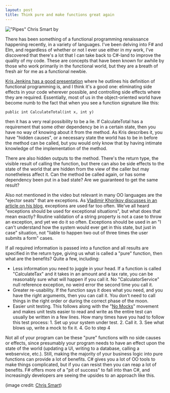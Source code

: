 ```yaml
---
layout: post
title: Think pure and make functions great again
---
```


!["Pipes" Chris Smart by ](/content/images/2016/08/5865519128_224430423c_o.jpg)

There has been something of a functional programming renaissance happening recently, in a variety of languages. I've been delving into F# and Elm, and regardless of whether or not I ever use either in my work, I've discovered that there's a lot that I can take back to C#-land to improve the quality of my code. These are concepts that have been known for awhile by those who work primarily in the functional world, but they are a breath of fresh air for me as a functional newbie.

[Kris Jenkins has a good presentation](https://www.youtube.com/watch?v=tQRtTSIpye4) where he outlines his definition of functional programming is, and I think it's a good one: eliminating side effects in your code wherever possible, and controlling side effects where they are required. Essentially, most of us in the object-oriented world have become numb to the fact that when you see a function signature like this:

```
public int CalculateTotal(int x, int y)
```

then it has a very real possibility to be a lie. If CalculateTotal has a requirement that some other dependency be in a certain state, then you have no way of knowing about it from the method. As Kris describes it, you have "hidden causes", or a necessary state the world has to be in before the method can be called, but you would only know that by having intimate knowledge of the implementation of the method.

There are also hidden outputs to the method. There's the return type, the visible result of calling the function, but there can also be side effects to the state of the world that are hidden from the view of the caller but may nonetheless affect it. Can the method be called again, or has some dependency been put in a bad state? Are we guaranteed to get the same result?

Also not mentioned in the video but relevant in many OO languages are the "ejector seats" that are exceptions. As [Vladimir Khorikov discusses in an article on his blog](http://enterprisecraftsmanship.com/2015/02/26/exceptions-for-flow-control-in-c/), exceptions are used far too often. We've all heard "exceptions should be used for exceptional situations", but what does that mean exactly? Routine validation of a string property is not a case to throw an exception, and yet we do it so often. Exceptions should be used in an "I can't understand how the system would ever get in this state, but just in case" situation, not "liable to happen two out of three times the user submits a form" cases.

If all required information is passed into a function and all results are specified in the return type, giving us what is called a "pure" function, then what are the benefits? Quite a few, including:

* Less information you need to juggle in your head. If a function is called "CalculateTax" and it takes in an amount and a tax rate, you can be reasonably sure what will happen if you call it. No "CalculatorService" null reference exception, no weird error the second time you call it.
* Greater re-usability. If the function says it does what you need, and you have the right arguments, then you can call it. You don't need to call things in the right order or during the correct phase of the moon.
* Easier unit testing. This follows along with the "[No Mocks](http://enterprisecraftsmanship.com/2016/07/05/growing-object-oriented-software-guided-by-tests-without-mocks/)" movement and makes unit tests easier to read and write as the entire test can usually be written in a few lines. How many times have you had to follow this test process: 1. Set up your system under test. 2. Call it. 3. See what blows up, write a mock to fix it. 4. Go to step 4

Not all of your program can be these "pure" functions with no side causes or effects, since presumably your program needs to have an effect upon the state of the world (updating a UI, writing to a database, calling a webservice, etc.). Still, making the majority of your business logic into pure functions can provide a lot of benefits. C# gives you a lot of OO tools to make things complicated, but if you can resist then you can reap a lot of benefits. F# offers more of a "pit of success" to fall into than C#, and increasingly developers are seeing the upsides to an approach like this.

(image credit: [Chris Smart](https://www.flickr.com/photos/sigma/5865519128/in/photolist-9Wjju9-4GGNw-dPt3Es-4FK9FF-JFJ2V-nJctby-4AcveW-q4dC-e3Wnpx-2orSZ-6kX5zR-dL7ju-5hXXtJ-5Gy3U7-5GtKZg-efe3rw-6duF23-sctvY-rRhdJH-9N7QJb-aVwpk2-bZsHy-dhT4jm-ekPqW4-7JPE33-5GtL4H-qDxXYJ-6GCsM1-9keruF-5Gy42Y-9QcDmT-6LRfEm-a1VXqK-2K5BQX-7wKmWC-4HigwE-7wKmVu-uWcea-9YQLjT-A8Bi1-5BC5h-4V5QX-tMcEL-p1gS4g-kcyKu7-oFH5FZ-nTAGcw-CAPeb-8APL6N-ENLhb))